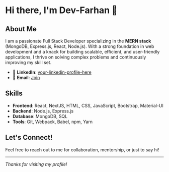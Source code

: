 # Hi there, I'm Dev-Farhan 👋

## About Me
I am a passionate Full Stack Developer specializing in the **MERN stack** (MongoDB, Express.js, React, Node.js). With a strong foundation in web development and a knack for building scalable, efficient, and user-friendly applications, I thrive on solving complex problems and continuously improving my skill set.

- 💼 **LinkedIn**: [your-linkedin-profile-here]([https://linkedin.com/in/your-profile](https://www.linkedin.com/in/mohd-farhan0678/))
- 📧 **Email**: [Join](mailto:mohdfarhan0678@gmail.com)

## Skills
- **Frontend**: React, NextJS, HTML, CSS, JavaScript, Bootstrap, Material-UI
- **Backend**: Node.js, Express.js
- **Database**: MongoDB, SQL
- **Tools**: Git, Webpack, Babel, npm, Yarn

## Let's Connect!
Feel free to reach out to me for collaboration, mentorship, or just to say hi!

---

*Thanks for visiting my profile!*
